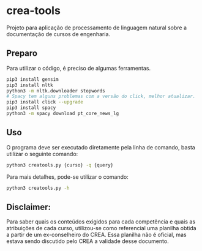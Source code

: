 # crea-tools

Projeto para aplicação de processamento de linguagem natural sobre a documentação de cursos de engenharia.

## Preparo

Para utilizar o código, é preciso de algumas ferramentas.

```bash
pip3 install gensim
pip3 install nltk
python3 -m nltk.downloader stopwords
# Spacy tem alguns problemas com a versão do click, melhor atualizar.
pip3 install click --upgrade
pip3 install spacy
python3 -m spacy download pt_core_news_lg
```

## Uso

O programa deve ser executado diretamente pela linha de comando, basta utilizar o seguinte comando:

```bash
python3 creatools.py {curso} -q {query}
```

Para mais detalhes, pode-se utilizar o comando:

```bash
python3 creatools.py -h
```
## Disclaimer:

Para saber quais os conteúdos exigidos para cada competência e quais as atribuições de cada curso, utilizou-se como referencial uma planilha obtida a partir de um ex-conselheiro do CREA. Essa planilha não é oficial, mas estava sendo discutido pelo CREA a validade desse documento.

